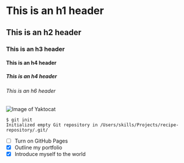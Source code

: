 # This is an h1 header
## This is an h2 header
### This is an h3 header
#### This is an h4 header
##### This is an h4 header
###### This is an h6 header

![Image of Yaktocat](https://images.unsplash.com/photo-1664553118375-8dcc9eda394b?ixlib=rb-1.2.1&ixid=MnwxMjA3fDB8MHxlZGl0b3JpYWwtZmVlZHw0OHx8fGVufDB8fHx8&auto=format&fit=crop&w=500&q=60)

```
$ git init
Initialized empty Git repository in /Users/skills/Projects/recipe-repository/.git/
```
- [ ] Turn on GitHub Pages
- [x] Outline my portfolio
- [x] Introduce myself to the world
